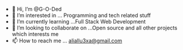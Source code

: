 - 👋 Hi, I’m @G-O-Ded
- 👀 I’m interested in ... Programming and tech related stuff
- 🌱 I’m currently learning ...Full Stack Web Development
- 💞️ I’m looking to collaborate on ...Open source and all other projects which interests me 
- 📫 How to reach me ... aliallu3xa@gmail.com

<!---
G-O-Ded/G-O-Ded is a ✨ special ✨ repository because its `README.md` (this file) appears on your GitHub profile.
You can click the Preview link to take a look at your changes.
--->
